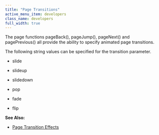 ```yaml
---
title: "Page Transitions"
active_menu_item: developers
class_name: developers
full_width: true
---
```



The page functions pageBack(), pageJump(), pageNext() and pagePrevious() all provide the ability to specify animated page transitions.

The following string values can be specified for the transition parameter.

 - slide

 - slideup

 - slidedown

 - pop

 - fade

 - flip

**See Also:**

 - [Page Transition Effects](../../../product-guide/mobile-apps-sites/page-transition-effects)

